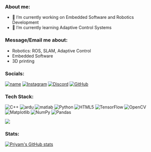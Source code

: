 ### About me:

- 🔭 I’m currently working on Embedded Software and Robotics Development
- 🌱 I’m currently learning Adaptive Control Systems

### Message/Email me about:
- Robotics: ROS, SLAM, Adaptive Control
- Embedded Software
- 3D printing

### Socials: 
[![name](https://img.shields.io/badge/LinkedIn-0077B5?style=flat&logo=linkedin&logoColor=white)](https://www.linkedin.com/in/priyampnchl/)
[![Instagram](https://img.shields.io/badge/Instagram-%23E4405F.svg?style=flat&logo=Instagram&logoColor=white)](https://instagram.com/priyampanchal)
[![Discord](https://img.shields.io/badge/Discord-%235865F2.svg?style=flat&logo=discord&logoColor=white)](https://discordapp.com/users/priyampnchl#0790)
[![GitHub](https://img.shields.io/badge/github-%23121011.svg?style=flat&logo=github&logoColor=white)](https://www.youtube.com/watch?v=dQw4w9WgXcQ)

### Tech Stack:
![C++](https://img.shields.io/badge/c++-%2300599C.svg?style=flat)
![ardu](https://img.shields.io/badge/Arduino_IDE-00979D?style=flat)
![matlab](https://img.shields.io/badge/-Matlab-orange)
![Python](https://img.shields.io/badge/python-3670A0?style=flat)
![HTML5](https://img.shields.io/badge/html5-%23E34F26.svg?style=flat)
![TensorFlow](https://img.shields.io/badge/TensorFlow-%23FF6F00.svg?style=flat)
![OpenCV](https://img.shields.io/badge/opencv-%23white.svg?style=flat)
![Matplotlib](https://img.shields.io/badge/Matplotlib-%23ffffff.svg?style=flat)
![NumPy](https://img.shields.io/badge/numpy-%23013243.svg?style=flat)
![Pandas](https://img.shields.io/badge/pandas-%23150458.svg?style=flat)

[![](https://visitcount.itsvg.in/api?id=priyampnchl&label=Profile%20Views&icon=5&pretty=true)](https://visitcount.itsvg.in)

### Stats:
[![Priyam's GitHub stats](https://github-readme-stats.vercel.app/api?username=priyampnchl&theme=radical)](https://github.com/anuraghazra/github-readme-stats)



<!--
**priyampnchl/priyampnchl** is a ✨ _special_ ✨ repository because its `README.md` (this file) appears on your GitHub profile.

Here are some ideas to get you started:

- 🔭 I’m currently working on ...
- 🌱 I’m currently learning ...
- 👯 I’m looking to collaborate on ...
- 🤔 I’m looking for help with ...
- 💬 Ask me about ...
- 📫 How to reach me: ...
- 😄 Pronouns: ...
- ⚡ Fun fact: ...
-->
